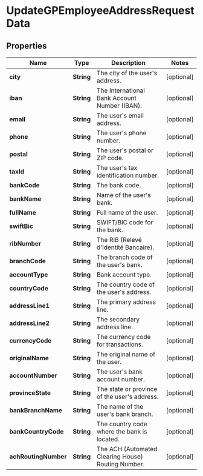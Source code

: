 

# UpdateGPEmployeeAddressRequestData


## Properties

| Name | Type | Description | Notes |
|------------ | ------------- | ------------- | -------------|
|**city** | **String** | The city of the user&#39;s address. |  [optional] |
|**iban** | **String** | The International Bank Account Number (IBAN). |  [optional] |
|**email** | **String** | The user&#39;s email address. |  [optional] |
|**phone** | **String** | The user&#39;s phone number. |  [optional] |
|**postal** | **String** | The user&#39;s postal or ZIP code. |  [optional] |
|**taxId** | **String** | The user&#39;s tax identification number. |  [optional] |
|**bankCode** | **String** | The bank code. |  [optional] |
|**bankName** | **String** | Name of the user&#39;s bank. |  [optional] |
|**fullName** | **String** | Full name of the user. |  [optional] |
|**swiftBic** | **String** | SWIFT/BIC code for the bank. |  [optional] |
|**ribNumber** | **String** | The RIB (Relevé d&#39;Identité Bancaire). |  [optional] |
|**branchCode** | **String** | The branch code of the user&#39;s bank. |  [optional] |
|**accountType** | **String** | Bank account type. |  [optional] |
|**countryCode** | **String** | The country code of the user&#39;s address. |  [optional] |
|**addressLine1** | **String** | The primary address line. |  [optional] |
|**addressLine2** | **String** | The secondary address line. |  [optional] |
|**currencyCode** | **String** | The currency code for transactions. |  [optional] |
|**originalName** | **String** | The original name of the user. |  [optional] |
|**accountNumber** | **String** | The user&#39;s bank account number. |  [optional] |
|**provinceState** | **String** | The state or province of the user&#39;s address. |  [optional] |
|**bankBranchName** | **String** | The name of the user&#39;s bank branch. |  [optional] |
|**bankCountryCode** | **String** | The country code where the bank is located. |  [optional] |
|**achRoutingNumber** | **String** | The ACH (Automated Clearing House) Routing Number. |  [optional] |



